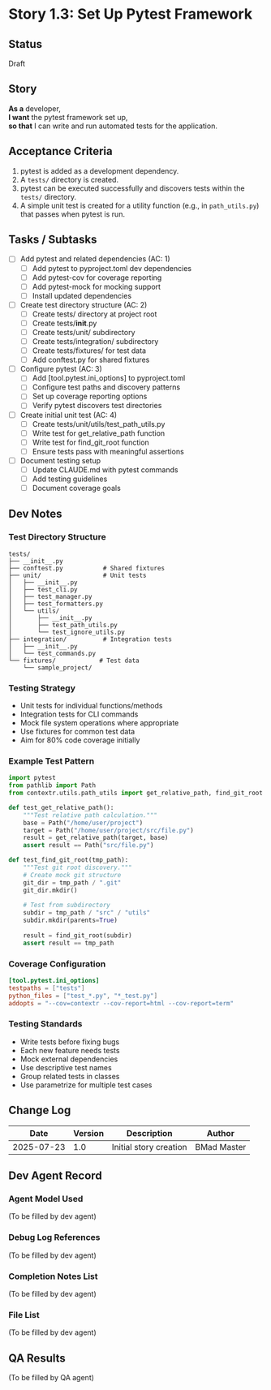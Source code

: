 # Story 1.3: Set Up Pytest Framework

## Status
Draft

## Story
**As a** developer,  
**I want** the pytest framework set up,  
**so that** I can write and run automated tests for the application.

## Acceptance Criteria
1. pytest is added as a development dependency.
2. A `tests/` directory is created.
3. pytest can be executed successfully and discovers tests within the `tests/` directory.
4. A simple unit test is created for a utility function (e.g., in `path_utils.py`) that passes when pytest is run.

## Tasks / Subtasks
- [ ] Add pytest and related dependencies (AC: 1)
  - [ ] Add pytest to pyproject.toml dev dependencies
  - [ ] Add pytest-cov for coverage reporting
  - [ ] Add pytest-mock for mocking support
  - [ ] Install updated dependencies
- [ ] Create test directory structure (AC: 2)
  - [ ] Create tests/ directory at project root
  - [ ] Create tests/__init__.py
  - [ ] Create tests/unit/ subdirectory
  - [ ] Create tests/integration/ subdirectory
  - [ ] Create tests/fixtures/ for test data
  - [ ] Add conftest.py for shared fixtures
- [ ] Configure pytest (AC: 3)
  - [ ] Add [tool.pytest.ini_options] to pyproject.toml
  - [ ] Configure test paths and discovery patterns
  - [ ] Set up coverage reporting options
  - [ ] Verify pytest discovers test directories
- [ ] Create initial unit test (AC: 4)
  - [ ] Create tests/unit/utils/test_path_utils.py
  - [ ] Write test for get_relative_path function
  - [ ] Write test for find_git_root function
  - [ ] Ensure tests pass with meaningful assertions
- [ ] Document testing setup
  - [ ] Update CLAUDE.md with pytest commands
  - [ ] Add testing guidelines
  - [ ] Document coverage goals

## Dev Notes

### Test Directory Structure
```
tests/
├── __init__.py
├── conftest.py           # Shared fixtures
├── unit/                 # Unit tests
│   ├── __init__.py
│   ├── test_cli.py
│   ├── test_manager.py
│   ├── test_formatters.py
│   └── utils/
│       ├── __init__.py
│       ├── test_path_utils.py
│       └── test_ignore_utils.py
├── integration/          # Integration tests
│   ├── __init__.py
│   └── test_commands.py
└── fixtures/            # Test data
    └── sample_project/
```

### Testing Strategy
- Unit tests for individual functions/methods
- Integration tests for CLI commands
- Mock file system operations where appropriate
- Use fixtures for common test data
- Aim for 80% code coverage initially

### Example Test Pattern
```python
import pytest
from pathlib import Path
from contextr.utils.path_utils import get_relative_path, find_git_root

def test_get_relative_path():
    """Test relative path calculation."""
    base = Path("/home/user/project")
    target = Path("/home/user/project/src/file.py")
    result = get_relative_path(target, base)
    assert result == Path("src/file.py")

def test_find_git_root(tmp_path):
    """Test git root discovery."""
    # Create mock git structure
    git_dir = tmp_path / ".git"
    git_dir.mkdir()
    
    # Test from subdirectory
    subdir = tmp_path / "src" / "utils"
    subdir.mkdir(parents=True)
    
    result = find_git_root(subdir)
    assert result == tmp_path
```

### Coverage Configuration
```toml
[tool.pytest.ini_options]
testpaths = ["tests"]
python_files = ["test_*.py", "*_test.py"]
addopts = "--cov=contextr --cov-report=html --cov-report=term"
```

### Testing Standards
- Write tests before fixing bugs
- Each new feature needs tests
- Mock external dependencies
- Use descriptive test names
- Group related tests in classes
- Use parametrize for multiple test cases

## Change Log
| Date | Version | Description | Author |
|------|---------|-------------|--------|
| 2025-07-23 | 1.0 | Initial story creation | BMad Master |

## Dev Agent Record
### Agent Model Used
(To be filled by dev agent)

### Debug Log References
(To be filled by dev agent)

### Completion Notes List
(To be filled by dev agent)

### File List
(To be filled by dev agent)

## QA Results
(To be filled by QA agent)